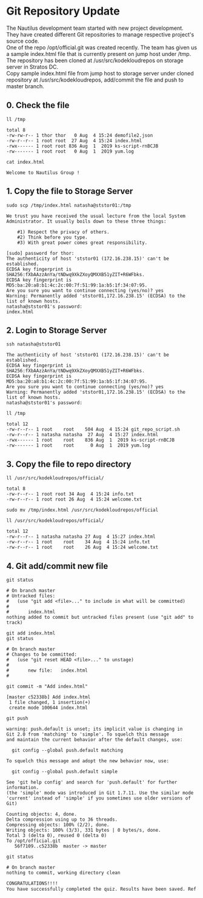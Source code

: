 # Git Repository Update

The Nautilus development team started with new project development. They have created different Git repositories to manage respective project's source code.  
One of the repo /opt/official.git was created recently. The team has given us a sample index.html file that is currently present on jump host under /tmp.  
The repository has been cloned at /usr/src/kodekloudrepos on storage server in Stratos DC.  
Copy sample index.html file from jump host to storage server under cloned repository at /usr/src/kodekloudrepos, add/commit the file and push to master branch.  


## 0. Check the file
`ll /tmp`  
```console
total 8
-rw-rw-r-- 1 thor thor   0 Aug  4 15:24 demofile2.json
-rw-r--r-- 1 root root  27 Aug  4 15:24 index.html
-rwx------ 1 root root 836 Aug  1  2019 ks-script-rnBCJB
-rw------- 1 root root   0 Aug  1  2019 yum.log
```

`cat index.html`  
```console
Welcome to Nautilus Group !
```


## 1. Copy the file to Storage Server
`sudo scp /tmp/index.html natasha@ststor01:/tmp`  
```console
We trust you have received the usual lecture from the local System
Administrator. It usually boils down to these three things:

    #1) Respect the privacy of others.
    #2) Think before you type.
    #3) With great power comes great responsibility.

[sudo] password for thor: 
The authenticity of host 'ststor01 (172.16.238.15)' can't be established.
ECDSA key fingerprint is SHA256:fXbAAzzAnYa/tNDwq9XkZXoyQMXXB51yZIT+R6WFbks.
ECDSA key fingerprint is MD5:ba:20:a8:b1:4c:2c:00:7f:51:99:1a:b5:1f:34:07:95.
Are you sure you want to continue connecting (yes/no)? yes
Warning: Permanently added 'ststor01,172.16.238.15' (ECDSA) to the list of known hosts.
natasha@ststor01's password: 
index.html                                                               
```


## 2. Login to Storage Server
`ssh natasha@ststor01` 
```console
The authenticity of host 'ststor01 (172.16.238.15)' can't be established.
ECDSA key fingerprint is SHA256:fXbAAzzAnYa/tNDwq9XkZXoyQMXXB51yZIT+R6WFbks.
ECDSA key fingerprint is MD5:ba:20:a8:b1:4c:2c:00:7f:51:99:1a:b5:1f:34:07:95.
Are you sure you want to continue connecting (yes/no)? yes
Warning: Permanently added 'ststor01,172.16.238.15' (ECDSA) to the list of known hosts.
natasha@ststor01's password: 
```

`ll /tmp`  
```console
total 12
-rw-r--r-- 1 root    root    504 Aug  4 15:24 git_repo_script.sh
-rw-r--r-- 1 natasha natasha  27 Aug  4 15:27 index.html
-rwx------ 1 root    root    836 Aug  1  2019 ks-script-rnBCJB
-rw------- 1 root    root      0 Aug  1  2019 yum.log
```


## 3. Copy the file to repo directory
`ll /usr/src/kodekloudrepos/official/`  
```console
total 8
-rw-r--r-- 1 root root 34 Aug  4 15:24 info.txt
-rw-r--r-- 1 root root 26 Aug  4 15:24 welcome.txt
```

`sudo mv /tmp/index.html /usr/src/kodekloudrepos/official`  

`ll /usr/src/kodekloudrepos/official/`  
```console
total 12
-rw-r--r-- 1 natasha natasha 27 Aug  4 15:27 index.html
-rw-r--r-- 1 root    root    34 Aug  4 15:24 info.txt
-rw-r--r-- 1 root    root    26 Aug  4 15:24 welcome.txt
```

## 4. Git add/commit new file
`git status`  
```console
# On branch master
# Untracked files:
#   (use "git add <file>..." to include in what will be committed)
#
#       index.html
nothing added to commit but untracked files present (use "git add" to track)
```

`git add index.html`  
`git status`  
```console
# On branch master
# Changes to be committed:
#   (use "git reset HEAD <file>..." to unstage)
#
#       new file:   index.html
#
```

`git commit -m "Add index.html"`  
```console
[master c52338b] Add index.html
 1 file changed, 1 insertion(+)
 create mode 100644 index.html
```
`git push`  
```console
warning: push.default is unset; its implicit value is changing in
Git 2.0 from 'matching' to 'simple'. To squelch this message
and maintain the current behavior after the default changes, use:

  git config --global push.default matching

To squelch this message and adopt the new behavior now, use:

  git config --global push.default simple

See 'git help config' and search for 'push.default' for further information.
(the 'simple' mode was introduced in Git 1.7.11. Use the similar mode
'current' instead of 'simple' if you sometimes use older versions of Git)

Counting objects: 4, done.
Delta compression using up to 36 threads.
Compressing objects: 100% (2/2), done.
Writing objects: 100% (3/3), 331 bytes | 0 bytes/s, done.
Total 3 (delta 0), reused 0 (delta 0)
To /opt/official.git
   56f7109..c52338b  master -> master
```

`git status`  
```console
# On branch master
nothing to commit, working directory clean
```



```bash
CONGRATULATIONS!!!!
You have successfully completed the quiz. Results have been saved. Ref ID:62ebe01ab8feb0f9f7bd2395
```
